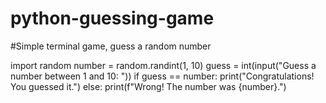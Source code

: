 # python-guessing-game
#Simple terminal game, guess a random number

import random
number = random.randint(1, 10)
guess = int(input("Guess a number between 1 and 10: "))
if guess == number:
    print("Congratulations! You guessed it.")
else:
    print(f"Wrong! The number was {number}.")
